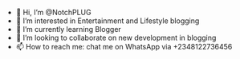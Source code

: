 - 👋 Hi, I’m @NotchPLUG
- 👀 I’m interested in Entertainment and Lifestyle blogging
- 🌱 I’m currently learning Blogger
- 💞️ I’m looking to collaborate on new development in blogging
- 📫 How to reach me: chat me on WhatsApp via +2348122736456

<!---
NotchPLUG/NotchPLUG is a ✨ special ✨ repository because its `README.md` (this file) appears on your GitHub profile.
You can click the Preview link to take a look at your changes.
--->
